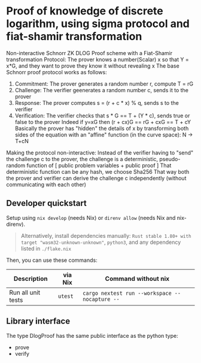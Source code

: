 # Proof of knowledge of discrete logarithm, using sigma protocol and fiat-shamir transformation

Non-interactive Schnorr ZK DLOG Proof scheme with a Fiat-Shamir transformation
Protocol:
The prover knows a number(Scalar) x so that Y = x*G, and they want to prove they know it without revealing x
The base Schnorr proof protocol works as follows:
1. Commitment: The prover generates a random number r, compute T = rG
2. Challenge: The verifier geenerates a random number c, sends it to the prover
3. Response: The prover computes s = (r + c * x) % q, sends s to the verifier
4. Verification: The verifier checks that s * G == T + (Y * c), sends true or false to the prover
   Indeed if y=xG then (r + cx)G == rG + cxG == T + cY
   Basically the prover has "hidden" the details of x by transforming both sides of the equation with an "affine" function (in the curve space): N -> T+cN

Making the protocol non-interactive:
Instead of the verifier having to "send" the challenge c to the prover, the challenge is a deterministic, pseudo-random function of [ public problem variables + public proof ]
That deterministic function can be any hash, we choose Sha256
That way both the prover and verifier can derive the challenge c independently (without communicating with each other)

## Developer quickstart

Setup using `nix develop` (needs Nix) or `direnv allow` (needs Nix and nix-direnv).

> Alternatively, install dependencies manually: `Rust stable 1.80+ with target "wasm32-unknown-unknown"`, `python3`, and any dependency listed in `./flake.nix`

Then, you can use these commands:

| Description                    | via Nix | Command without nix                                                                                                                      |
| ------------------------------ | ------- | ---------------------------------------------------------------------------------------------------------------------------------------- |
| Run all unit tests             | `utest` | `cargo nextest run --workspace --nocapture -- `                                                                                          |


## Library interface

The type DlogProof has the same public interface as the python type:
- prove
- verify